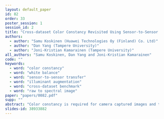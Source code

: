 ```yaml
---
layout: default_paper
id: 82
order: 33
poster_session: 1
session_id: 2
title: "Cross-dataset Color Constancy Revisited Using Sensor-to-Sensor Transfer"
authors:
  - author: "Samu Koskinen (Huawei Technologies Oy (Finland) Co. Ltd)"
  - author: "Dan Yang (Tampere University)"
  - author: "Joni-Kristian Kamarainen (Tampere University)"
all_authors: "Samu Koskinen, Dan Yang and Joni-Kristian Kamarainen"
code: ""
keywords:
  - word: "color constancy"
  - word: "white balance"
  - word: "sensor-to-sensor transfer"
  - word: "illuminant augmentation"
  - word: "cross-dataset benchmark"
  - word: "raw to spectral image"
paper: "papers/0082.pdf"
supp: ""
abstract: "Color constancy is required for camera captured images and therefore all digital camera imaging pipelines include an Auto White Balance (AWB) algorithm. An intrinsic problem of AWB is that it is sensor specific and therefore developers need to repeatedly collect new in-house datasets to adjust their methods for new sensors. In literature, the best learning-based methods achieve state-of-the-art performance with clear margin on all available datasets, but performance significantly degrades in cross-dataset experiments due to the aforementioned reason. In this work, we introduce a sensor-to-sensor transfer model that can be used to map datasets with known cameras to any other known camera. The only requirement is that spectral characterizations of the camera models are available. In our experiments, we demonstrate improvements in cross-dataset settings using the proposed sensor-to-sensor transfer model. In addition, for the first time we are able to analyze the characteristics of existing datasets in the common standard observer space and our analysis reveals that certain datasets contain images which are not suitable for color constancy. We introduce a unified cross-dataset color constancy benchmark dataset, compare two state-of-the-art learning-based AWB methods and show superior performance of the proposed sensor-to-sensor model."
slides-id: 38933882
---
```

